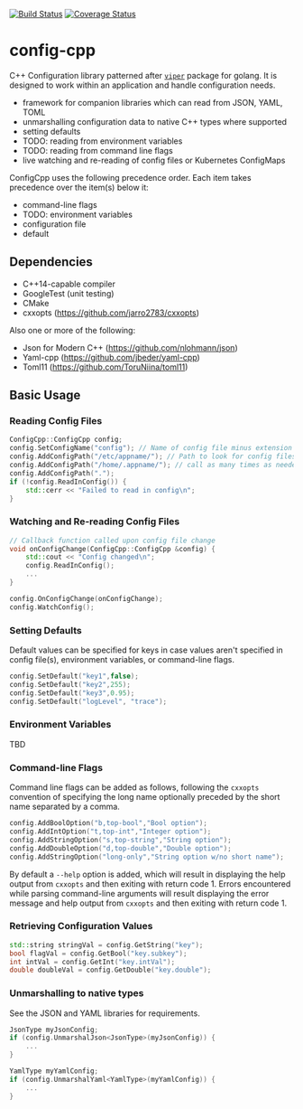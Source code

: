 [![Build Status](https://travis-ci.org/CJLove/config-cpp.svg?branch=master)](https://travis-ci.org/CJLove/config-cpp)
[![Coverage Status](https://coveralls.io/repos/github/CJLove/config-cpp/badge.svg?branch=master)](https://coveralls.io/github/CJLove/config-cpp?branch=master)


# config-cpp

C++ Configuration library patterned after [`viper`](https://github.com/spf13/viper) package for golang.  It is designed to work within an application and handle configuration needs.

- framework for companion libraries which can read from JSON, YAML, TOML
- unmarshalling configuration data to native C++ types where supported
- setting defaults
- TODO: reading from environment variables
- TODO: reading from command line flags
- live watching and re-reading of config files or Kubernetes ConfigMaps

ConfigCpp uses the following precedence order.  Each item takes precedence over the item(s) below it:

- command-line flags
- TODO: environment variables
- configuration file
- default

## Dependencies
- C++14-capable compiler
- GoogleTest (unit testing)
- CMake
- cxxopts (https://github.com/jarro2783/cxxopts)

Also one or more of the following:
- Json for Modern C++ (https://github.com/nlohmann/json)
- Yaml-cpp (https://github.com/jbeder/yaml-cpp)
- Toml11 (https://github.com/ToruNiina/toml11)

## Basic Usage

### Reading Config Files

```c++
ConfigCpp::ConfigCpp config;
config.SetConfigName("config"); // Name of config file minus extension
config.AddConfigPath("/etc/appname/"); // Path to look for config files
config.AddConfigPath("/home/.appname/"); // call as many times as needed
config.AddConfigPath(".");
if (!config.ReadInConfig()) {
    std::cerr << "Failed to read in config\n";
}
```

### Watching and Re-reading Config Files

```c++
// Callback function called upon config file change
void onConfigChange(ConfigCpp::ConfigCpp &config) {
    std::cout << "Config changed\n";
    config.ReadInConfig();
    ...
}

config.OnConfigChange(onConfigChange);
config.WatchConfig();
```

### Setting Defaults

Default values can be specified for keys in case values aren't specified in config file(s), environment variables, or command-line flags.

```c++
config.SetDefault("key1",false);
config.SetDefault("key2",255);
config.SetDefault("key3",0.95);
config.SetDefault("logLevel", "trace");
```

### Environment Variables
TBD

### Command-line Flags
Command line flags can be added as follows, following the `cxxopts` convention of specifying the long name optionally preceded by the short name separated by a comma.

```c++
config.AddBoolOption("b,top-bool","Bool option");
config.AddIntOption("t,top-int","Integer option");
config.AddStringOption("s,top-string","String option");
config.AddDoubleOption("d,top-double","Double option");
config.AddStringOption("long-only","String option w/no short name");
```
By default a `--help` option is added, which will result in displaying the help output from `cxxopts` and then exiting with return code 1.  Errors encountered while parsing command-line arguments will result displaying the error message and help output from `cxxopts` and then exiting with return code 1.


### Retrieving Configuration Values

```c++
std::string stringVal = config.GetString("key");
bool flagVal = config.GetBool("key.subkey");
int intVal = config.GetInt("key.intVal");
double doubleVal = config.GetDouble("key.double");
```

### Unmarshalling to native types
See the JSON and YAML libraries for requirements.
```c++
JsonType myJsonConfig;
if (config.UnmarshalJson<JsonType>(myJsonConfig)) {
    ...
}

YamlType myYamlConfig;
if (config.UnmarshalYaml<YamlType>(myYamlConfig)) {
    ...
}
```
